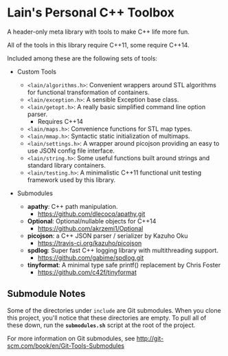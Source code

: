Lain's Personal C++ Toolbox
===========================

A header-only meta library with tools to make C++ life more fun.

All of the tools in this library require C++11, some require C++14.

Included among these are the following sets of tools:

+ Custom Tools
  + `<lain/algorithms.h>`: Convenient wrappers around STL algorithms for functional transformation of containers.
  + `<lain/exception.h>`: A sensible Exception base class.
  + `<lain/getopt.h>`: A really basic simplified command line option parser.
    + Requires C++14
  + `<lain/maps.h>`: Convenience functions for STL map types.
  + `<lain/mmap.h>`: Syntactic static initialization of multimaps.
  + `<lain/settings.h>`: A wrapper around picojson providing an easy to use JSON config file interface.
  + `<lain/string.h>`: Some useful functions built around strings and standard library containers.
  + `<lain/testing.h>`: A minimalistic C++11 functional unit testing framework used by this library.

+ Submodules
  + **apathy**: C++ path manipulation.
    + https://github.com/dlecocq/apathy.git
  + **Optional**: Optional/nullable objects for C++14
	 + https://github.com/akrzemi1/Optional
  + **picojson**: a C++ JSON parser / serializer by Kazuho Oku
    + https://travis-ci.org/kazuho/picojson
  + **spdlog**: Super fast C++ logging library with multithreading support.
	 + https://github.com/gabime/spdlog.git
  + **tinyformat**: A minimal type safe printf() replacement by Chris Foster
    + https://github.com/c42f/tinyformat

Submodule Notes
---------------

Some of the directories under `include` are Git submodules.  When you clone this project, you'll notice that these directories are empty.  To pull all of these down, run the **`submodules.sh`** script at the root of the project.

For more information on Git submodules, see
http://git-scm.com/book/en/Git-Tools-Submodules

